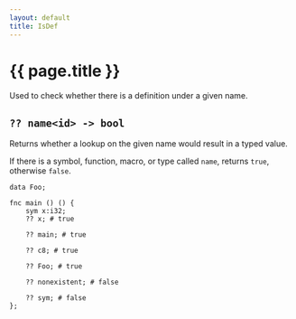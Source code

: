 ```yaml
---
layout: default
title: IsDef
---
```

# {{ page.title }}

Used to check whether there is a definition under a given name.

## `?? name<id> -> bool`

Returns whether a lookup on the given name would result in a typed value.

If there is a symbol, function, macro, or type called `name`, returns `true`, otherwise `false`.

```
data Foo;

fnc main () () {
    sym x:i32;
    ?? x; # true

    ?? main; # true

    ?? c8; # true

    ?? Foo; # true

    ?? nonexistent; # false

    ?? sym; # false
};
```
